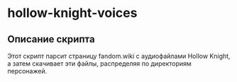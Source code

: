 # hollow-knight-voices

## Описание скрипта
Этот скрипт парсит страницу fandom.wiki с аудиофайлами Hollow Knight, 
а затем скачивает эти файлы, распределяя по директориям персонажей.